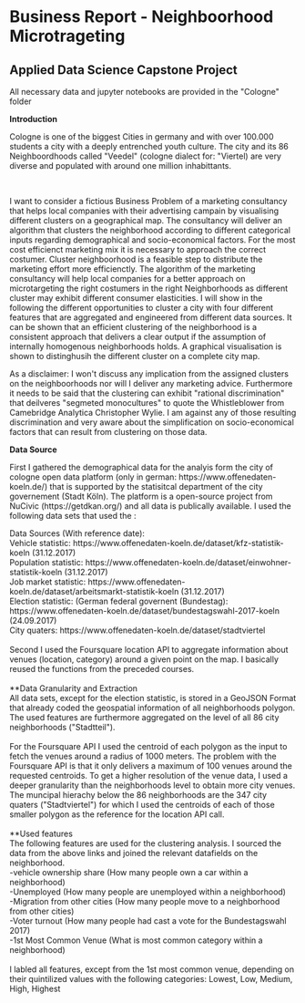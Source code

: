 # Business Report - Neighboorhood Microtrageting

## Applied Data Science Capstone Project

<p>All necessary data and jupyter notebooks are provided in the "Cologne" folder </p>

**Introduction** 

<p>Cologne is one of the biggest Cities in germany and with over 100.000 students a city with a deeply entrenched youth culture. The city and its 86 Neighboordhoods called "Veedel" (cologne dialect for: "Viertel) are very diverse and populated with around one million inhabittants. </p>
<br/>
<p>I want to consider a fictious Business Problem of a marketing consultancy that helps local companies with their advertising campain by visualising different clusters on a geographical map. The consultancy will deliver an algorithm that clusters the neighborhood according to different categorical inputs regarding demographical and socio-economical factors. For the most cost efficienct marketing mix it is necessary to approach the correct costumer. Cluster neighboorhood is a feasible step to distribute the marketing effort more efficienctly. The algorithm of the marketing consultancy will help local companies for a better approach on microtargeting the right costumers in the right Neighborhoods as different cluster may exhibit different consumer elasticities. I will show in the following the different opportunities to cluster a city with four different features that are aggregated and engineered from different data sources. It can be shown that an efficient clustering of the neighborhood is a consistent approach that delivers a clear output if the assumption of internally homogenous neighborhoods holds. A graphical visualisation is shown to distinghusih the different cluster on a complete city map.
</p>
<p>As a disclaimer: I won't discuss any implication from the assigned clusters on the neighboorhoods nor will I deliver any marketing advice. Furthermore it needs to be said that the clustering can exhibit "rational discrimination" that deilveres "segmeted monocultures" to quote the Whistleblower from Camebridge Analytica Christopher Wylie. I am against any of those resulting discrimination and very aware about the simplification on socio-economical factors that can result from clustering on those data.
</p>

**Data Source**

<p>First I gathered the demographical data for the analyis form the city of cologne open data platform  (only in german: https://www.offenedaten-koeln.de/) that is supported by the statisitcal department of the city governement (Stadt Köln). The platform is a open-source project from NuCivic (https://getdkan.org/) and all data is publically available. I used the following data sets that used the :
</p>
Data Sources (With reference date):
<br/>
Vehicle statistic: https://www.offenedaten-koeln.de/dataset/kfz-statistik-koeln (31.12.2017) <br/>
Population statistic: https://www.offenedaten-koeln.de/dataset/einwohner-statistik-koeln (31.12.2017) <br/>
Job market statistic: https://www.offenedaten-koeln.de/dataset/arbeitsmarkt-statistik-koeln (31.12.2017) <br/>
Election statistic: (German federal governent (Bundestag): https://www.offenedaten-koeln.de/dataset/bundestagswahl-2017-koeln (24.09.2017) <br/>
City quaters: https://www.offenedaten-koeln.de/dataset/stadtviertel <br/>
<br/>
Second I used the Foursquare location API to aggregate information about venues (location, category) around a given point on the map. I basically reused the functions from the preceded courses.<br/>
<br/>
**Data Granularity and Extraction
<br/>
All data sets, except for the election statistic, is stored in a GeoJSON Format that already coded the geospatial information of all neighborhoods polygon. The used features are furthermore aggregated on the level of all 86 city neighborhoods ("Stadtteil").<br/>
<br/>
For the Foursquare API I used the centroid of each polygon as the input to fetch the venues around a radius of 1000 meters. The problem with the Foursquare API is that it only delivers a maximum of 100 venues around the requested centroids. To get a higher resolution of the venue data, I used a deeper granularity than the neighborhoods level to obtain more city venues. The muncipal hierachy below the 86 neighborhoods are the 347 city quaters ("Stadtviertel") for which I used the centroids of each of those smaller polygon as the reference for the location API call.<br/>
<br/>
**Used features
<br/>
The following features are used for the clustering analysis. I sourced the data from the above links and joined the relevant datafields on the neighborhood.
<br/>
-vehicle ownership share (How many people own a car within a neighborhood)<br/>
-Unemployed (How many people are unemployed within a neighborhood)<br/>
-Migration from other cities (How many people move to a neighborhood from other cities)<br/>
-Voter turnout (How many people had cast a vote for the Bundestagswahl 2017)<br/>
-1st Most Common Venue (What is most common category within a neighborhood)<br/>
<br/>
I labled all features, except from the 1st most common venue, depending on their quintilized values with the following categories: Lowest, Low, Medium, High, Highest





